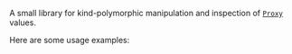 A small library for kind-polymorphic manipulation and inspection of
[`Proxy`](http://hackage.haskell.org/package/tagged-0.7/docs/Data-Proxy.html)
values. 

Here are some usage examples:
